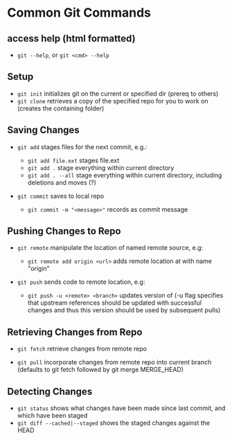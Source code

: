 # Common Git Commands

## access help (html formatted)

* `git --help`, or `git <cmd> --help`

## Setup
* `git init` initializes git on the current or specified dir (prereq to others)
* `git clone` retrieves a copy of the specified repo for you to work on (creates the containing folder)

## Saving Changes

* `git add` stages files for the next commit, e.g.:
    - `git add file.ext` stages file.ext
    - `git add .` stage everything within current directory
    - `git add . --all` stage everything within current directory, including deletions and moves (?)

* `git commit` saves to local repo
    - `git commit -m "<message>"` records <message> as commit message
    
## Pushing Changes to Repo

* `git remote` manipulate the location of named remote source, e.g:
    - `git remote add origin <url>` adds remote location at <url> with name 
      "origin"
      
* `git push` sends code to remote location, e.g:
    - `git push -u <remote> <branch>` updates <remote> version of <branch> (-u
      flag specifies that upstream references should be updated with successful
      changes and thus this version should be used by subsequent pulls)

## Retrieving Changes from Repo

* `git fetch` retrieve changes from remote repo
      
* `git pull` incorporate changes from remote repo into current branch 
  (defaults to git fetch followed by git merge MERGE_HEAD)

## Detecting Changes

* `git status` shows what changes have been made since last commit, and which have been staged
* `git diff --cached|--staged` shows the staged changes against the HEAD
